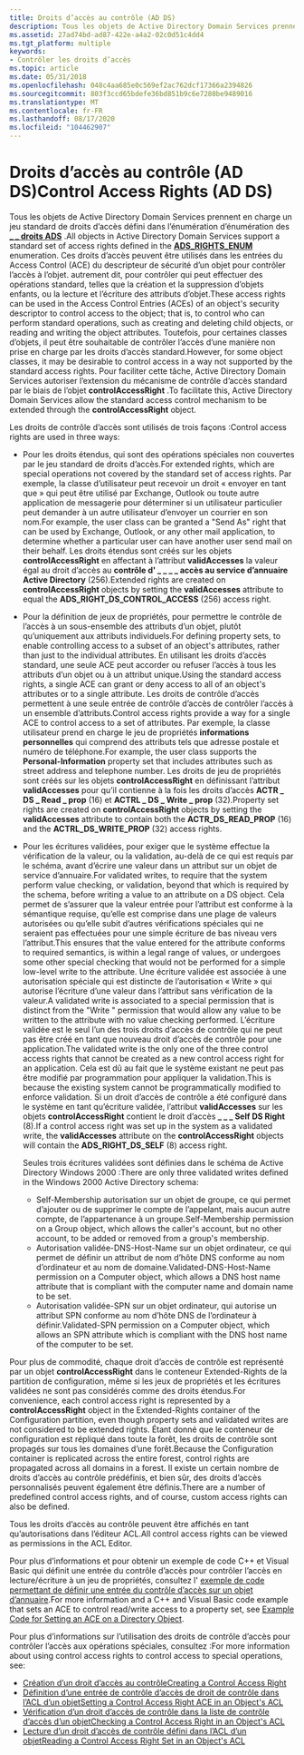 ```yaml
---
title: Droits d’accès au contrôle (AD DS)
description: Tous les objets de Active Directory Domain Services prennent en charge un jeu standard de droits d’accès défini dans l’énumération d’énumération des \_ droits ADS \_ .
ms.assetid: 27ad74bd-ad87-422e-a4a2-02c0d51c4dd4
ms.tgt_platform: multiple
keywords:
- Contrôler les droits d’accès
ms.topic: article
ms.date: 05/31/2018
ms.openlocfilehash: 048c4aa685e0c569ef2ac762dcf17366a2394826
ms.sourcegitcommit: 803f3ccd65bdefe36bd851b9c6e7280be9489016
ms.translationtype: MT
ms.contentlocale: fr-FR
ms.lasthandoff: 08/17/2020
ms.locfileid: "104462907"
---
```

# <a name="control-access-rights-ad-ds"></a><span data-ttu-id="f3259-104">Droits d’accès au contrôle (AD DS)</span><span class="sxs-lookup"><span data-stu-id="f3259-104">Control Access Rights (AD DS)</span></span>

<span data-ttu-id="f3259-105">Tous les objets de Active Directory Domain Services prennent en charge un jeu standard de droits d’accès défini dans l’énumération d’énumération des [**\_ \_ droits ADS**](/windows/win32/api/iads/ne-iads-ads_rights_enum) .</span><span class="sxs-lookup"><span data-stu-id="f3259-105">All objects in Active Directory Domain Services support a standard set of access rights defined in the [**ADS\_RIGHTS\_ENUM**](/windows/win32/api/iads/ne-iads-ads_rights_enum) enumeration.</span></span> <span data-ttu-id="f3259-106">Ces droits d’accès peuvent être utilisés dans les entrées du Access Control (ACE) du descripteur de sécurité d’un objet pour contrôler l’accès à l’objet. autrement dit, pour contrôler qui peut effectuer des opérations standard, telles que la création et la suppression d’objets enfants, ou la lecture et l’écriture des attributs d’objet.</span><span class="sxs-lookup"><span data-stu-id="f3259-106">These access rights can be used in the Access Control Entries (ACEs) of an object's security descriptor to control access to the object; that is, to control who can perform standard operations, such as creating and deleting child objects, or reading and writing the object attributes.</span></span> <span data-ttu-id="f3259-107">Toutefois, pour certaines classes d’objets, il peut être souhaitable de contrôler l’accès d’une manière non prise en charge par les droits d’accès standard.</span><span class="sxs-lookup"><span data-stu-id="f3259-107">However, for some object classes, it may be desirable to control access in a way not supported by the standard access rights.</span></span> <span data-ttu-id="f3259-108">Pour faciliter cette tâche, Active Directory Domain Services autoriser l’extension du mécanisme de contrôle d’accès standard par le biais de l’objet **controlAccessRight** .</span><span class="sxs-lookup"><span data-stu-id="f3259-108">To facilitate this, Active Directory Domain Services allow the standard access control mechanism to be extended through the **controlAccessRight** object.</span></span>

<span data-ttu-id="f3259-109">Les droits de contrôle d’accès sont utilisés de trois façons :</span><span class="sxs-lookup"><span data-stu-id="f3259-109">Control access rights are used in three ways:</span></span>

-   <span data-ttu-id="f3259-110">Pour les droits étendus, qui sont des opérations spéciales non couvertes par le jeu standard de droits d’accès.</span><span class="sxs-lookup"><span data-stu-id="f3259-110">For extended rights, which are special operations not covered by the standard set of access rights.</span></span> <span data-ttu-id="f3259-111">Par exemple, la classe d’utilisateur peut recevoir un droit « envoyer en tant que » qui peut être utilisé par Exchange, Outlook ou toute autre application de messagerie pour déterminer si un utilisateur particulier peut demander à un autre utilisateur d’envoyer un courrier en son nom.</span><span class="sxs-lookup"><span data-stu-id="f3259-111">For example, the user class can be granted a "Send As" right that can be used by Exchange, Outlook, or any other mail application, to determine whether a particular user can have another user send mail on their behalf.</span></span> <span data-ttu-id="f3259-112">Les droits étendus sont créés sur les objets **controlAccessRight** en affectant à l’attribut **validAccesses** la valeur égal au droit d’accès au **contrôle d' \_ \_ \_ \_ accès au service d’annuaire Active Directory** (256).</span><span class="sxs-lookup"><span data-stu-id="f3259-112">Extended rights are created on **controlAccessRight** objects by setting the **validAccesses** attribute to equal the **ADS\_RIGHT\_DS\_CONTROL\_ACCESS** (256) access right.</span></span>
-   <span data-ttu-id="f3259-113">Pour la définition de jeux de propriétés, pour permettre le contrôle de l’accès à un sous-ensemble des attributs d’un objet, plutôt qu’uniquement aux attributs individuels.</span><span class="sxs-lookup"><span data-stu-id="f3259-113">For defining property sets, to enable controlling access to a subset of an object's attributes, rather than just to the individual attributes.</span></span> <span data-ttu-id="f3259-114">En utilisant les droits d’accès standard, une seule ACE peut accorder ou refuser l’accès à tous les attributs d’un objet ou à un attribut unique.</span><span class="sxs-lookup"><span data-stu-id="f3259-114">Using the standard access rights, a single ACE can grant or deny access to all of an object's attributes or to a single attribute.</span></span> <span data-ttu-id="f3259-115">Les droits de contrôle d’accès permettent à une seule entrée de contrôle d’accès de contrôler l’accès à un ensemble d’attributs.</span><span class="sxs-lookup"><span data-stu-id="f3259-115">Control access rights provide a way for a single ACE to control access to a set of attributes.</span></span> <span data-ttu-id="f3259-116">Par exemple, la classe utilisateur prend en charge le jeu de propriétés **informations personnelles** qui comprend des attributs tels que adresse postale et numéro de téléphone.</span><span class="sxs-lookup"><span data-stu-id="f3259-116">For example, the user class supports the **Personal-Information** property set that includes attributes such as street address and telephone number.</span></span> <span data-ttu-id="f3259-117">Les droits de jeu de propriétés sont créés sur les objets **controlAccessRight** en définissant l’attribut **validAccesses** pour qu’il contienne à la fois les droits d’accès **ACTR \_ DS \_ Read \_ prop** (16) et **ACTRL \_ DS \_ Write \_ prop** (32).</span><span class="sxs-lookup"><span data-stu-id="f3259-117">Property set rights are created on **controlAccessRight** objects by setting the **validAccesses** attribute to contain both the **ACTR\_DS\_READ\_PROP** (16) and the **ACTRL\_DS\_WRITE\_PROP** (32) access rights.</span></span>
-   <span data-ttu-id="f3259-118">Pour les écritures validées, pour exiger que le système effectue la vérification de la valeur, ou la validation, au-delà de ce qui est requis par le schéma, avant d’écrire une valeur dans un attribut sur un objet de service d’annuaire.</span><span class="sxs-lookup"><span data-stu-id="f3259-118">For validated writes, to require that the system perform value checking, or validation, beyond that which is required by the schema, before writing a value to an attribute on a DS object.</span></span> <span data-ttu-id="f3259-119">Cela permet de s’assurer que la valeur entrée pour l’attribut est conforme à la sémantique requise, qu’elle est comprise dans une plage de valeurs autorisées ou qu’elle subit d’autres vérifications spéciales qui ne seraient pas effectuées pour une simple écriture de bas niveau vers l’attribut.</span><span class="sxs-lookup"><span data-stu-id="f3259-119">This ensures that the value entered for the attribute conforms to required semantics, is within a legal range of values, or undergoes some other special checking that would not be performed for a simple low-level write to the attribute.</span></span> <span data-ttu-id="f3259-120">Une écriture validée est associée à une autorisation spéciale qui est distincte de l’autorisation « Write <attribute> » qui autorise l’écriture d’une valeur dans l’attribut sans vérification de la valeur.</span><span class="sxs-lookup"><span data-stu-id="f3259-120">A validated write is associated to a special permission that is distinct from the "Write <attribute>" permission that would allow any value to be written to the attribute with no value checking performed.</span></span> <span data-ttu-id="f3259-121">L’écriture validée est le seul l’un des trois droits d’accès de contrôle qui ne peut pas être créé en tant que nouveau droit d’accès de contrôle pour une application.</span><span class="sxs-lookup"><span data-stu-id="f3259-121">The validated write is the only one of the three control access rights that cannot be created as a new control access right for an application.</span></span> <span data-ttu-id="f3259-122">Cela est dû au fait que le système existant ne peut pas être modifié par programmation pour appliquer la validation.</span><span class="sxs-lookup"><span data-stu-id="f3259-122">This is because the existing system cannot be programmatically modified to enforce validation.</span></span> <span data-ttu-id="f3259-123">Si un droit d’accès de contrôle a été configuré dans le système en tant qu’écriture validée, l’attribut **validAccesses** sur les objets **controlAccessRight** contient le droit d’accès **\_ \_ \_ Self DS Right** (8).</span><span class="sxs-lookup"><span data-stu-id="f3259-123">If a control access right was set up in the system as a validated write, the **validAccesses** attribute on the **controlAccessRight** objects will contain the **ADS\_RIGHT\_DS\_SELF** (8) access right.</span></span>

    <span data-ttu-id="f3259-124">Seules trois écritures validées sont définies dans le schéma de Active Directory Windows 2000 :</span><span class="sxs-lookup"><span data-stu-id="f3259-124">There are only three validated writes defined in the Windows 2000 Active Directory schema:</span></span>

    -   <span data-ttu-id="f3259-125">Self-Membership autorisation sur un objet de groupe, ce qui permet d’ajouter ou de supprimer le compte de l’appelant, mais aucun autre compte, de l’appartenance à un groupe.</span><span class="sxs-lookup"><span data-stu-id="f3259-125">Self-Membership permission on a Group object, which allows the caller's account, but no other account, to be added or removed from a group's membership.</span></span>
    -   <span data-ttu-id="f3259-126">Autorisation validée-DNS-Host-Name sur un objet ordinateur, ce qui permet de définir un attribut de nom d’hôte DNS conforme au nom d’ordinateur et au nom de domaine.</span><span class="sxs-lookup"><span data-stu-id="f3259-126">Validated-DNS-Host-Name permission on a Computer object, which allows a DNS host name attribute that is compliant with the computer name and domain name to be set.</span></span>
    -   <span data-ttu-id="f3259-127">Autorisation validée-SPN sur un objet ordinateur, qui autorise un attribut SPN conforme au nom d’hôte DNS de l’ordinateur à définir.</span><span class="sxs-lookup"><span data-stu-id="f3259-127">Validated-SPN permission on a Computer object, which allows an SPN attribute which is compliant with the DNS host name of the computer to be set.</span></span>

<span data-ttu-id="f3259-128">Pour plus de commodité, chaque droit d’accès de contrôle est représenté par un objet **controlAccessRight** dans le conteneur Extended-Rights de la partition de configuration, même si les jeux de propriétés et les écritures validées ne sont pas considérés comme des droits étendus.</span><span class="sxs-lookup"><span data-stu-id="f3259-128">For convenience, each control access right is represented by a **controlAccessRight** object in the Extended-Rights container of the Configuration partition, even though property sets and validated writes are not considered to be extended rights.</span></span> <span data-ttu-id="f3259-129">Étant donné que le conteneur de configuration est répliqué dans toute la forêt, les droits de contrôle sont propagés sur tous les domaines d’une forêt.</span><span class="sxs-lookup"><span data-stu-id="f3259-129">Because the Configuration container is replicated across the entire forest, control rights are propagated across all domains in a forest.</span></span> <span data-ttu-id="f3259-130">Il existe un certain nombre de droits d’accès au contrôle prédéfinis, et bien sûr, des droits d’accès personnalisés peuvent également être définis.</span><span class="sxs-lookup"><span data-stu-id="f3259-130">There are a number of predefined control access rights, and of course, custom access rights can also be defined.</span></span>

<span data-ttu-id="f3259-131">Tous les droits d’accès au contrôle peuvent être affichés en tant qu’autorisations dans l’éditeur ACL.</span><span class="sxs-lookup"><span data-stu-id="f3259-131">All control access rights can be viewed as permissions in the ACL Editor.</span></span>

<span data-ttu-id="f3259-132">Pour plus d’informations et pour obtenir un exemple de code C++ et Visual Basic qui définit une entrée du contrôle d’accès pour contrôler l’accès en lecture/écriture à un jeu de propriétés, consultez l' [exemple de code permettant de définir une entrée du contrôle d’accès sur un objet d’annuaire](example-code-for-setting-an-ace-on-a-directory-object.md).</span><span class="sxs-lookup"><span data-stu-id="f3259-132">For more information and a C++ and Visual Basic code example that sets an ACE to control read/write access to a property set, see [Example Code for Setting an ACE on a Directory Object](example-code-for-setting-an-ace-on-a-directory-object.md).</span></span>

<span data-ttu-id="f3259-133">Pour plus d’informations sur l’utilisation des droits de contrôle d’accès pour contrôler l’accès aux opérations spéciales, consultez :</span><span class="sxs-lookup"><span data-stu-id="f3259-133">For more information about using control access rights to control access to special operations, see:</span></span>

-   [<span data-ttu-id="f3259-134">Création d’un droit d’accès au contrôle</span><span class="sxs-lookup"><span data-stu-id="f3259-134">Creating a Control Access Right</span></span>](creating-a-control-access-right.md)
-   [<span data-ttu-id="f3259-135">Définition d’une entrée de contrôle d’accès de droit de contrôle dans l’ACL d’un objet</span><span class="sxs-lookup"><span data-stu-id="f3259-135">Setting a Control Access Right ACE in an Object's ACL</span></span>](setting-a-control-access-right-ace-in-an-objectampaposs-acl.md)
-   [<span data-ttu-id="f3259-136">Vérification d’un droit d’accès de contrôle dans la liste de contrôle d’accès d’un objet</span><span class="sxs-lookup"><span data-stu-id="f3259-136">Checking a Control Access Right in an Object's ACL</span></span>](checking-a-control-access-right-in-an-objectampaposs-acl.md)
-   [<span data-ttu-id="f3259-137">Lecture d’un droit d’accès de contrôle défini dans l’ACL d’un objet</span><span class="sxs-lookup"><span data-stu-id="f3259-137">Reading a Control Access Right Set in an Object's ACL</span></span>](reading-a-control-access-right-set-in-an-objectampaposs-acl.md)

 

 